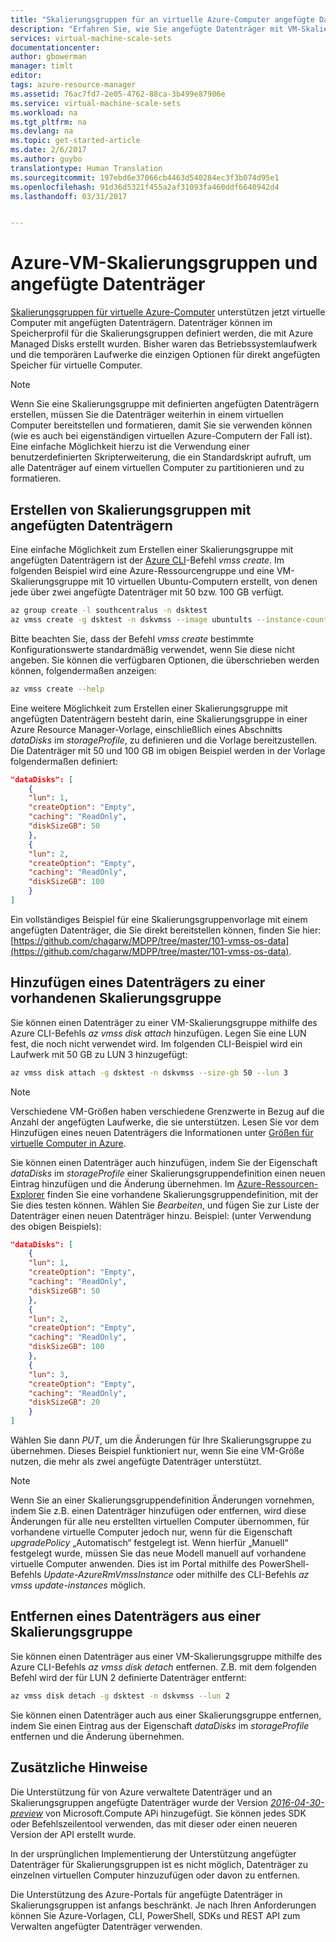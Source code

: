 ```yaml
---
title: "Skalierungsgruppen für an virtuelle Azure-Computer angefügte Datenträger | Microsoft-Dokumentation"
description: "Erfahren Sie, wie Sie angefügte Datenträger mit VM-Skalierungsgruppen verwenden."
services: virtual-machine-scale-sets
documentationcenter: 
author: gbowerman
manager: timlt
editor: 
tags: azure-resource-manager
ms.assetid: 76ac7fd7-2e05-4762-88ca-3b499e87906e
ms.service: virtual-machine-scale-sets
ms.workload: na
ms.tgt_pltfrm: na
ms.devlang: na
ms.topic: get-started-article
ms.date: 2/6/2017
ms.author: guybo
translationtype: Human Translation
ms.sourcegitcommit: 197ebd6e37066cb4463d540284ec3f3b074d95e1
ms.openlocfilehash: 91d36d5321f455a2af31093fa460ddf6640942d4
ms.lasthandoff: 03/31/2017


---
```

# <a name="azure-vm-scale-sets-and-attached-data-disks"></a>Azure-VM-Skalierungsgruppen und angefügte Datenträger
[Skalierungsgruppen für virtuelle Azure-Computer](/azure/virtual-machine-scale-sets/) unterstützen jetzt virtuelle Computer mit angefügten Datenträgern. Datenträger können im Speicherprofil für die Skalierungsgruppen definiert werden, die mit Azure Managed Disks erstellt wurden. Bisher waren das Betriebssystemlaufwerk und die temporären Laufwerke die einzigen Optionen für direkt angefügten Speicher für virtuelle Computer.

> [!NOTE]
>  Wenn Sie eine Skalierungsgruppe mit definierten angefügten Datenträgern erstellen, müssen Sie die Datenträger weiterhin in einem virtuellen Computer bereitstellen und formatieren, damit Sie sie verwenden können (wie es auch bei eigenständigen virtuellen Azure-Computern der Fall ist). Eine einfache Möglichkeit hierzu ist die Verwendung einer benutzerdefinierten Skripterweiterung, die ein Standardskript aufruft, um alle Datenträger auf einem virtuellen Computer zu partitionieren und zu formatieren.

## <a name="create-a-scale-set-with-attached-data-disks"></a>Erstellen von Skalierungsgruppen mit angefügten Datenträgern
Eine einfache Möglichkeit zum Erstellen einer Skalierungsgruppe mit angefügten Datenträgern ist der [Azure CLI](https://github.com/Azure/azure-cli)-Befehl _vmss create_. Im folgenden Beispiel wird eine Azure-Ressourcengruppe und eine VM-Skalierungsgruppe mit 10 virtuellen Ubuntu-Computern erstellt, von denen jede über zwei angefügte Datenträger mit 50 bzw. 100 GB verfügt.
```bash
az group create -l southcentralus -n dsktest
az vmss create -g dsktest -n dskvmss --image ubuntults --instance-count 10 --data-disk-sizes-gb 50 100
```
Bitte beachten Sie, dass der Befehl _vmss create_ bestimmte Konfigurationswerte standardmäßig verwendet, wenn Sie diese nicht angeben. Sie können die verfügbaren Optionen, die überschrieben werden können, folgendermaßen anzeigen:
```bash
az vmss create --help
```
Eine weitere Möglichkeit zum Erstellen einer Skalierungsgruppe mit angefügten Datenträgern besteht darin, eine Skalierungsgruppe in einer Azure Resource Manager-Vorlage, einschließlich eines Abschnitts _dataDisks_ im _storageProfile_, zu definieren und die Vorlage bereitzustellen. Die Datenträger mit 50 und 100 GB im obigen Beispiel werden in der Vorlage folgendermaßen definiert:
```json
"dataDisks": [
    {
    "lun": 1,
    "createOption": "Empty",
    "caching": "ReadOnly",
    "diskSizeGB": 50
    },
    {
    "lun": 2,
    "createOption": "Empty",
    "caching": "ReadOnly",
    "diskSizeGB": 100
    }
]
```
Ein vollständiges Beispiel für eine Skalierungsgruppenvorlage mit einem angefügten Datenträger, die Sie direkt bereitstellen können, finden Sie hier: [https://github.com/chagarw/MDPP/tree/master/101-vmss-os-data](https://github.com/chagarw/MDPP/tree/master/101-vmss-os-data).

## <a name="adding-a-data-disk-to-an-existing-scale-set"></a>Hinzufügen eines Datenträgers zu einer vorhandenen Skalierungsgruppe
Sie können einen Datenträger zu einer VM-Skalierungsgruppe mithilfe des Azure CLI-Befehls _az vmss disk attach_ hinzufügen. Legen Sie eine LUN fest, die noch nicht verwendet wird. Im folgenden CLI-Beispiel wird ein Laufwerk mit 50 GB zu LUN 3 hinzugefügt:
```bash
az vmss disk attach -g dsktest -n dskvmss --size-gb 50 --lun 3
```
> [!NOTE]
> Verschiedene VM-Größen haben verschiedene Grenzwerte in Bezug auf die Anzahl der angefügten Laufwerke, die sie unterstützen. Lesen Sie vor dem Hinzufügen eines neuen Datenträgers die Informationen unter [Größen für virtuelle Computer in Azure](../virtual-machines/windows/sizes.md).

Sie können einen Datenträger auch hinzufügen, indem Sie der Eigenschaft _dataDisks_ im _storageProfile_ einer Skalierungsgruppendefinition einen neuen Eintrag hinzufügen und die Änderung übernehmen. Im [Azure-Ressourcen-Explorer](https://resources.azure.com/) finden Sie eine vorhandene Skalierungsgruppendefinition, mit der Sie dies testen können. Wählen Sie _Bearbeiten_, und fügen Sie zur Liste der Datenträger einen neuen Datenträger hinzu. Beispiel: (unter Verwendung des obigen Beispiels):
```json
"dataDisks": [
    {
    "lun": 1,
    "createOption": "Empty",
    "caching": "ReadOnly",
    "diskSizeGB": 50
    },
    {
    "lun": 2,
    "createOption": "Empty",
    "caching": "ReadOnly",
    "diskSizeGB": 100
    },
    {
    "lun": 3,
    "createOption": "Empty",
    "caching": "ReadOnly",
    "diskSizeGB": 20
    }          
]
```
Wählen Sie dann _PUT_, um die Änderungen für Ihre Skalierungsgruppe zu übernehmen. Dieses Beispiel funktioniert nur, wenn Sie eine VM-Größe nutzen, die mehr als zwei angefügte Datenträger unterstützt.

> [!NOTE]
> Wenn Sie an einer Skalierungsgruppendefinition Änderungen vornehmen, indem Sie z.B. einen Datenträger hinzufügen oder entfernen, wird diese Änderungen für alle neu erstellten virtuellen Computer übernommen, für vorhandene virtuelle Computer jedoch nur, wenn für die Eigenschaft _upgradePolicy_ „Automatisch“ festgelegt ist. Wenn hierfür „Manuell“ festgelegt wurde, müssen Sie das neue Modell manuell auf vorhandene virtuelle Computer anwenden. Dies ist im Portal mithilfe des PowerShell-Befehls _Update-AzureRmVmssInstance_ oder mithilfe des CLI-Befehls _az vmss update-instances_ möglich.

## <a name="removing-a-data-disk-from-a-scale-set"></a>Entfernen eines Datenträgers aus einer Skalierungsgruppe
Sie können einen Datenträger aus einer VM-Skalierungsgruppe mithilfe des Azure CLI-Befehls _az vmss disk detach_ entfernen. Z.B. mit dem folgenden Befehl wird der für LUN 2 definierte Datenträger entfernt:
```bash
az vmss disk detach -g dsktest -n dskvmss --lun 2
```  
Sie können einen Datenträger auch aus einer Skalierungsgruppe entfernen, indem Sie einen Eintrag aus der Eigenschaft _dataDisks_ im _storageProfile_ entfernen und die Änderung übernehmen. 

## <a name="additional-notes"></a>Zusätzliche Hinweise
Die Unterstützung für von Azure verwaltete Datenträger und an Skalierungsgruppen angefügte Datenträger wurde der Version [_2016-04-30-preview_](https://github.com/Azure/azure-rest-api-specs/blob/master/arm-compute/2016-04-30-preview/swagger/compute.json) von Microsoft.Compute APi hinzugefügt. Sie können jedes SDK oder Befehlszeilentool verwenden, das mit dieser oder einen neueren Version der API erstellt wurde.

In der ursprünglichen Implementierung der Unterstützung angefügter Datenträger für Skalierungsgruppen ist es nicht möglich, Datenträger zu einzelnen virtuellen Computer hinzuzufügen oder davon zu entfernen.

Die Unterstützung des Azure-Portals für angefügte Datenträger in Skalierungsgruppen ist anfangs beschränkt. Je nach Ihren Anforderungen können Sie Azure-Vorlagen, CLI, PowerShell, SDKs und REST API zum Verwalten angefügter Datenträger verwenden.



